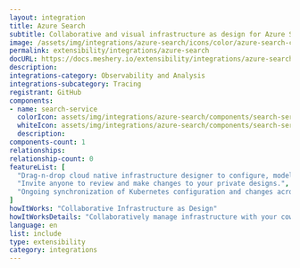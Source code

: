 ```yaml
---
layout: integration
title: Azure Search
subtitle: Collaborative and visual infrastructure as design for Azure Search
image: /assets/img/integrations/azure-search/icons/color/azure-search-color.svg
permalink: extensibility/integrations/azure-search
docURL: https://docs.meshery.io/extensibility/integrations/azure-search
description: 
integrations-category: Observability and Analysis
integrations-subcategory: Tracing
registrant: GitHub
components: 
- name: search-service
  colorIcon: assets/img/integrations/azure-search/components/search-service/icons/color/search-service-color.svg
  whiteIcon: assets/img/integrations/azure-search/components/search-service/icons/white/search-service-white.svg
  description: 
components-count: 1
relationships: 
relationship-count: 0
featureList: [
  "Drag-n-drop cloud native infrastructure designer to configure, model, and deploy your workloads.",
  "Invite anyone to review and make changes to your private designs.",
  "Ongoing synchronization of Kubernetes configuration and changes across any number of clusters."
]
howItWorks: "Collaborative Infrastructure as Design"
howItWorksDetails: "Collaboratively manage infrastructure with your coworkers synchronously sharing the same designs."
language: en
list: include
type: extensibility
category: integrations
---
```

